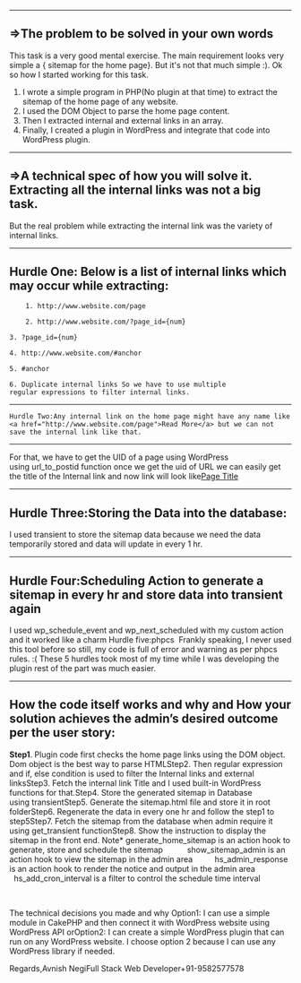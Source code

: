 ------------------------------------------------
=>The problem to be solved in your own words
------------------------------------------------
This task is a very good mental exercise. The main requirement looks very simple a { sitemap for the home page}.
But it's not that much simple :). Ok so how I started working for this task.

1. I wrote a simple program in PHP(No plugin at that time) to extract the sitemap of the home page of any website.
2. I used the DOM Object to parse the home page content.
3. Then I extracted internal and external links in an array.
4. Finally, I created a plugin in WordPress and integrate that code into WordPress plugin.

---------------------------------------------------------------------------------------------------
=>A technical spec of how you will solve it. Extracting all the internal links was not a big task. 
------------------------------------------------------------------------------------------------
But the real problem while extracting the internal link was the variety of internal links.

-----------
   Hurdle One: Below is a list of internal links which may occur while extracting:
-----------
  
        1. http://www.website.com/page
	
        2. http://www.website.com/?page_id={num}
   
	3. ?page_id={num}
   
	4. http://www.website.com/#anchor
   
	5. #anchor
   
	6. Duplicate internal links So we have to use multiple regular expressions to filter internal links.

-----------
    Hurdle Two:Any internal link on the home page might have any name like <a href="http://www.website.com/page">Read More</a> but we can not save the internal link like that.
-----------

For that, we have to get the UID of a page using WordPress using url_to_postid function once we get the uid of URL we can easily
get the title of the Internal link and now link will look like<a href="http://www.website.com/page">Page Title</a> 

-----------
   Hurdle Three:Storing the Data into the database:
-----------

I used transient to store the sitemap data because we need the data temporarily stored and data will update in every 1 hr.

-----------
   Hurdle Four:Scheduling Action to generate a sitemap in every hr and store data into transient again
-----------
I used wp_schedule_event and wp_next_scheduled with my custom action and it worked like a charm
Hurdle five:phpcs  Frankly speaking, I never used this tool before so still, my code is full of error and warning as per phpcs rules. :( These 5 hurdles took most of my time while I was developing the plugin rest of the part was much easier.

-----------
   How the code itself works and why and How your solution achieves the admin’s desired outcome per the user story:
-----------

<b>Step1</b>. Plugin code first checks the home page links using the DOM object. Dom object is the best way to parse HTMLStep2. Then regular expression and if, else condition is used to filter the Internal links and external linksStep3. Fetch the internal link Title and I used built-in WordPress functions for that.Step4. Store the generated sitemap in Database using transientStep5. Generate the sitemap.html file and store it in root folderStep6. Regenerate the data in every one hr and follow the step1 to step5Step7. Fetch the sitemap from the database when admin require it using get_transient functionStep8. Show the instruction to display the sitemap in the front end.
Note* generate_home_sitemap is an action hook to generate, store and schedule the sitemap           show_sitemap_admin is an action hook to view the sitemap in the admin area          hs_admin_response  is an action hook to render the notice and output in the admin area          hs_add_cron_interval is a filter to control the schedule time interval


 





The technical decisions you made and why
Option1: I can use a simple module in CakePHP and then connect it with WordPress website using WordPress API
orOption2: I can create a simple WordPress plugin that can run on any WordPress website.
I choose option 2 because I can use any WordPress library if needed.



Regards,Avnish NegiFull Stack Web Developer+91-9582577578
